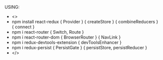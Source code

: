 
USING:
* <>
* npm install react-redux               { Provider } { createStore } { combineReducers } { connect }
* npm i react-router                    { Switch, Route } 
* npm i react-router-dom                { BrowserRouter }  { NavLink }
* npm i redux-devtools-extension        { devToolsEnhancer }
* npm i redux-persist                   { PersistGate } { persistStore, persistReducer }
* </>